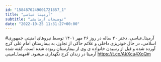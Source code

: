 ```yaml
---
id: "1584870249001721857_1"
title: "آرمیتا عباسی"
subtitle: "توضیحات آزمایشی"
date: "2022-10-25 11:31:27+00:00"
---
```

#آرمیتا_عباسی، دختر ۲۰ ساله در روز ۲۶ مهر ۱۴۰۱ توسط نیروهای امنیتی جمهوری اسلامی، در حال خونریزی داخلی و علائم حاکی از تجاوز، به بیمارستان امام علی کرج آورده شده و قبل از رسیدن خانواده ی وی از بیمارستان ربوده شده است. 
گفته شده آرمیتا در زندان کرج نگهداری میشود. 
#مهسا_امینی https://t.co/AkXcu4XoQm
